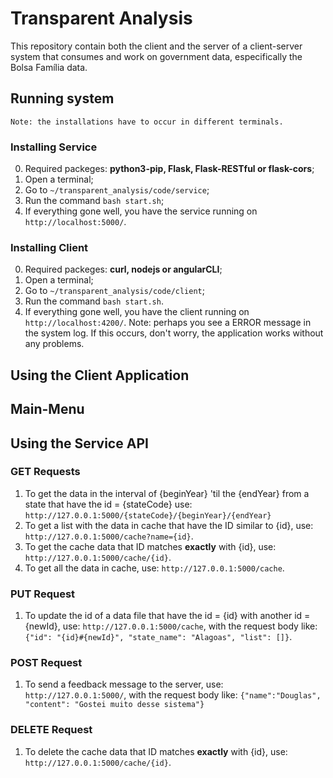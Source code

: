 # Transparent Analysis
This repository contain both the client and the server of a client-server system that consumes and work on government data, especifically the Bolsa Família data.

## Running system
`Note: the installations have to occur in different terminals.`

### Installing Service
0. Required packeges: **python3-pip, Flask, Flask-RESTful or flask-cors**;
1. Open a terminal;
2. Go to `~/transparent_analysis/code/service`;
3. Run the command `bash start.sh`;
4. If everything gone well, you have the service running on `http://localhost:5000/`.
 
### Installing Client
0. Required packeges: **curl, nodejs or angularCLI**;
1. Open a terminal;
2. Go to `~/transparent_analysis/code/client`;
3. Run the command `bash start.sh`.
4. If everything gone well, you have the client running on `http://localhost:4200/`. Note: perhaps you see a ERROR message in the system log. If this occurs, don't worry, the application works without any problems.

## Using the Client Application
## Main-Menu

## Using the Service API
### GET Requests
1. To get the data in the interval of {beginYear} 'til the {endYear} from a state that have the id = {stateCode} use: `http://127.0.0.1:5000/{stateCode}/{beginYear}/{endYear}`
2. To get a list with the data in cache that have the ID similar to {id}, use: `http://127.0.0.1:5000/cache?name={id}`.
3. To get the cache data that ID matches **exactly** with {id}, use: `http://127.0.0.1:5000/cache/{id}`.
4. To get all the data in cache, use: `http://127.0.0.1:5000/cache`.

### PUT Request
1. To update the id of a data file that have the id = {id} with another id = {newId}, use: `http://127.0.0.1:5000/cache`, with the request body like: `{"id": "{id}#{newId}", "state_name": "Alagoas", "list": []}`.

### POST Request
1. To send a feedback message to the server, use: `http://127.0.0.1:5000/`, with the request body like: `{"name":"Douglas", "content": "Gostei muito desse sistema"}`

### DELETE Request
1. To delete the cache data that ID matches **exactly** with {id}, use: `http://127.0.0.1:5000/cache/{id}`.

